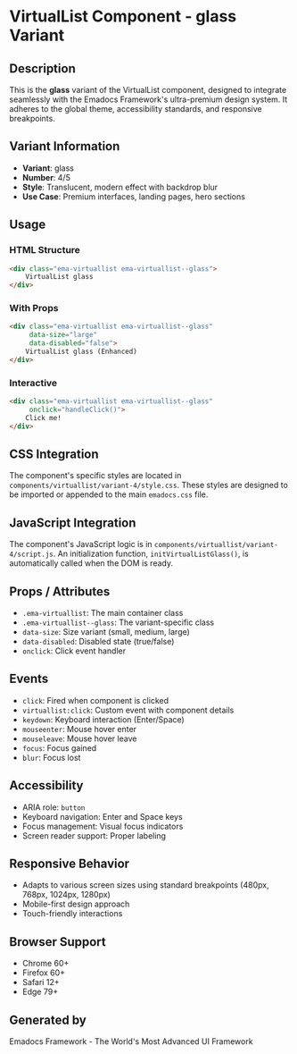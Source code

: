 # VirtualList Component - glass Variant

## Description
This is the **glass** variant of the VirtualList component, designed to integrate seamlessly with the Emadocs Framework's ultra-premium design system. It adheres to the global theme, accessibility standards, and responsive breakpoints.

## Variant Information
- **Variant**: glass
- **Number**: 4/5
- **Style**: Translucent, modern effect with backdrop blur
- **Use Case**: Premium interfaces, landing pages, hero sections

## Usage

### HTML Structure
```html
<div class="ema-virtuallist ema-virtuallist--glass">
    VirtualList glass
</div>
```

### With Props
```html
<div class="ema-virtuallist ema-virtuallist--glass" 
     data-size="large" 
     data-disabled="false">
    VirtualList glass (Enhanced)
</div>
```

### Interactive
```html
<div class="ema-virtuallist ema-virtuallist--glass" 
     onclick="handleClick()">
    Click me!
</div>
```

## CSS Integration
The component's specific styles are located in `components/virtuallist/variant-4/style.css`. These styles are designed to be imported or appended to the main `emadocs.css` file.

## JavaScript Integration
The component's JavaScript logic is in `components/virtuallist/variant-4/script.js`. An initialization function, `initVirtualListGlass()`, is automatically called when the DOM is ready.

## Props / Attributes
- `.ema-virtuallist`: The main container class
- `.ema-virtuallist--glass`: The variant-specific class
- `data-size`: Size variant (small, medium, large)
- `data-disabled`: Disabled state (true/false)
- `onclick`: Click event handler

## Events
- `click`: Fired when component is clicked
- `virtuallist:click`: Custom event with component details
- `keydown`: Keyboard interaction (Enter/Space)
- `mouseenter`: Mouse hover enter
- `mouseleave`: Mouse hover leave
- `focus`: Focus gained
- `blur`: Focus lost

## Accessibility
- ARIA role: `button`
- Keyboard navigation: Enter and Space keys
- Focus management: Visual focus indicators
- Screen reader support: Proper labeling

## Responsive Behavior
- Adapts to various screen sizes using standard breakpoints (480px, 768px, 1024px, 1280px)
- Mobile-first design approach
- Touch-friendly interactions

## Browser Support
- Chrome 60+
- Firefox 60+
- Safari 12+
- Edge 79+

## Generated by
Emadocs Framework - The World's Most Advanced UI Framework
